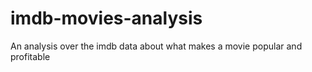 # imdb-movies-analysis
An analysis over the imdb data about what makes a movie popular and profitable

